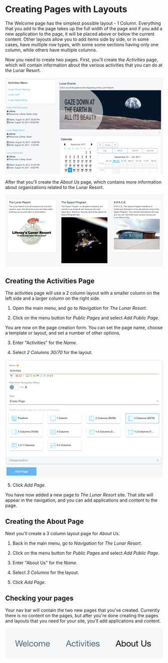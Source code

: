 # Creating Pages with Layouts

The Welcome page has the simplest possible layout - 1 Column.
Everything that you add to the page takes up the full width of the page and 
if you add a new application to the page, it will be placed 
above or below the current content. Other layouts allow you to add items side by
side, or in some cases, have multiple row types, with some some sections having 
only one column, while others have multiple columns.

Now you need to create two pages. First, you'll create the *Activities* page, 
which will contain information about the various activities that you can do at 
the Lunar Resort.

![Figure x: The final Activities page.](../../../images/001-final-activities.png)

After that you'll create the *About Us* page, which contains more information 
about organizations related to the Lunar Resort.

![Figure x: Final About page.](../../../images/001-final-about-us.png)

## Creating the Activities Page

The activities page will use a 2 column layout with a smaller column on the 
left side and a larger column on the right side.

1. Open the main menu, and go to *Navigation* for *The Lunar Resort*.

2. Click on the menu button for *Public Pages* and select *Add Public Page*.

You are now on the page creation form. You can set the page name, choose a 
template or layout, and set a number of other options.

3. Enter "Activities" for the *Name*.

4. Select *2 Columns 30/70* for the layout.

![Figure x: Activities page creation.](../../../images/001-add-activities-page.png)

5. Click *Add Page*.

You have now added a new page to *The Lunar Resort* site. That site will appear 
in the navigation, and you can add applications and content to the page.

## Creating the About Page

Next you'll create a 3 column layout page for *About Us*.

1. Back in the main menu, go to *Navigation* for *The Lunar Resort*.

2. Click on the menu button for *Public Pages* and select *Add Public Page*.

3. Enter "About Us" for the *Name*.

4. Select *3 Columns* for the layout.

5. Click *Add Page*.

## Checking your pages

Your nav bar will contain the two new pages that you've created. Currently 
there is no content on the pages, but after you're done creating the pages and 
layouts that you need for your site, you'll add applications and content.

![Figure x: Pages listed in navigation.](../../../images/001-page-navigation.png)

